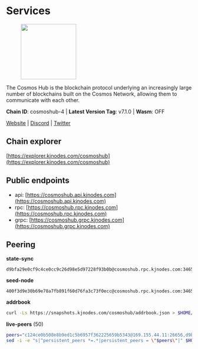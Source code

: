 # Services

<figure><img src="https://raw.githubusercontent.com/kj89/testnet_manuals/main/pingpub/logos/cosmoshub.png" width="150" alt=""><figcaption></figcaption></figure>

The Cosmos Hub is the blockchain protocol underlying an  increasingly large number of blockchains built on the  Cosmos Network, allowing them to communicate with each other.

**Chain ID**: cosmoshub-4 | **Latest Version Tag**: v7.1.0 | **Wasm**: OFF

[Website](https://hub.cosmos.network) | [Discord](https://discord.gg/cosmosnetwork) | [Twitter](https://twitter.com/cosmoshub)


## Chain explorer
[https://explorer.kjnodes.com/cosmoshub](https://explorer.kjnodes.com/cosmoshub)

## Public endpoints

* api: [https://cosmoshub.api.kjnodes.com](https://cosmoshub.api.kjnodes.com)
* rpc: [https://cosmoshub.rpc.kjnodes.com](https://cosmoshub.rpc.kjnodes.com)
* grpc: [https://cosmoshub.grpc.kjnodes.com](https://cosmoshub.grpc.kjnodes.com)

## Peering

**state-sync**

```text
d9bfa29e0cf9c4ce0cc9c26d98e5d97228f93b0b@cosmoshub.rpc.kjnodes.com:34656
```

**seed-node**

```text
400f3d9e30b69e78a7fb891f60d76fa3c73f0ecc@cosmoshub.rpc.kjnodes.com:34659
```

**addrbook**
```bash
curl -Ls https://snapshots.kjnodes.com/cosmoshub/addrbook.json > $HOME/.gaia/config/addrbook.json
```

**live-peers** (50)
```bash
peers="c124ce0b508e8b9ed1c5b6957f362225659b5343@169.155.44.11:26656,d9bfa29e0cf9c4ce0cc9c26d98e5d97228f93b0b@65.109.88.38:34656,241b17dba97a2ed3c3747d12781fb86c9706e2d4@89.58.27.86:26656,e0ab6c5cc86959853f499236b8297344802ac5f4@5.161.139.201:26656,1d02b4300c6b6fd1123a20502f0b3c0ce3b73654@88.198.16.9:26656,371a781ed95b643d4758b3736ab827ce1cbe4e98@65.108.136.206:26656,dd53fa5cfb6a604feb80860d47506d0dd84baa12@142.132.210.234:26656,4ddba29a7dfa740a4edeb5c620c963f67f951e1d@5.9.72.212:2000,b533749dfe0dc09eff1dfb2adf83108f9125ee1c@162.55.97.111:26656,73c2a86cc0d4b51c81bd0e36cee69f1731bcda0d@23.88.69.157:26656,64148c47e1424173e3dcf90ab90bf196c2971b15@88.218.224.118:26656,96695949a73912f4486f52c133e5f800e51b29d6@115.79.141.245:22656,df1b21a6a92c6045946b2263ada344628ee9a8b6@74.118.143.189:26656,2bcf2079c8cac20f7cb26b9b8c52fc9bfbeaa514@176.9.188.21:26656,39f68cf5744a881ea73023bf4e02db36390cfb1f@146.190.59.8:26090,56783b7e98eed68ec8af791248154f3cc53056d1@34.159.35.95:26656,344d87e04fdf04be760da5069a59d9a489b886a6@52.14.44.1:26656,1cce99042f884d669e7287e3e362bff8e385c63e@46.4.79.183:26726,213857e741833d17275ea559bb2d0342398cec99@35.245.206.45:26656,05d870293f89e0698a8bd198e31f6ca17baa3a17@3.38.95.13:26656,5dde13b98a2f69f54e0d5e3384fdc903bbb2dc30@172.93.214.11:26656,c14d39422b5d70d9084d19d286c7427c0762cdfc@162.55.92.114:2010,3084d6a288e20cbddac77b776906550c1029907a@65.109.41.3:27000,6ea2ef7d3dd5d6967708a0b31eed85ba090a90a1@65.108.121.190:12010,9d048653fa4d98e6c0760ed0c54ad2d257ba46df@65.108.137.34:26656,58b31074c33d34e96c35e071dc97fc1a82410df3@161.97.142.147:26656,e829d4764a5cecc44b3414777853b34407b36601@185.16.39.179:26656,31681c089f19cbc8008e133c64e2b524aff0dd3f@46.4.107.112:14956,c1e437f73b8889b78ea34981e7c349157ad80284@107.135.15.66:26656,b7e3dacac35201ecb6b3259aa9e59e5a96cba5be@51.68.10.109:26656,d54eacb237dfbc0eb934a45509f878eb3ea3a5b3@64.44.148.195:26656,44594a57ce538a21f8558bcb1c9ce560ad879e3e@15.235.114.84:26656,71950462041283273efa597db443c556e70a9c17@52.79.230.246:26656,d5bf4870659c1d47f008691a64f970a56f0adb3c@80.190.132.234:56656,eebc7a0257c91306b38fb42924b9292d6dd2951c@51.79.176.202:26656,ba3bacc714817218562f743178228f23678b2873@34.141.15.99:26656,53942459f63835c8fd0d33766d280060c8476dfb@65.109.52.178:26656,cd372322e563832871672be23d8303508d4385a3@139.59.8.48:26090,b675427ff65686f4300e4c33caffc8dd207d9208@15.235.53.112:26656,dff07399aeadf3f1b6edfac07f92a238112d3036@93.189.30.120:26656,58b54d8cfdc0c634ed592e2c008705791253ebbb@172.93.214.10:26656,3da88430414ec9084c8983fe4d462cce655ff1f3@51.222.245.114:26656,3ce30fdd489fa87b6465141cc56b48e5a22fe8e1@154.53.41.185:10093,21c544560445c0404e94aa539510352319df76ff@34.81.147.65:26656,cfd785a4224c7940e9a10f6c1ab24c343e923bec@164.68.107.188:26656,48fc4fe58d5392bda805212ba0c8e4e772dba1f9@142.132.158.93:14956,bd410d4564f7e0dd9a0eb16a64c337a059e11b80@47.103.35.130:26656,a94dff85ed430f0475f41fe306c82b7eb7f6e858@51.91.153.78:31649,c940e11c1072dad06da3b1b48ca92966bb37e93a@74.96.207.58:28721,3334bb086be9ab0dba3a34331555624a7354a6ab@159.203.187.36:26090"
sed -i -e "s|^persistent_peers *=.*|persistent_peers = \"$peers\"|" $HOME/.gaia/config/config.toml
```
